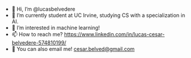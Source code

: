 - 👋 Hi, I’m @lucasbelvedere
- 👀 I’m currently student at UC Irvine, studying CS with a specialization in AI.
- 🌱 I’m interested in machine learning!
- 📫 How to reach me? https://www.linkedin.com/in/lucas-cesar-belvedere-574810199/
- 📩 You can also email me! cesar.belved@gmail.com

<!---
lucasbelvedere/lucasbelvedere is a ✨ special ✨ repository because its `README.md` (this file) appears on your GitHub profile.
You can click the Preview link to take a look at your changes.
--->
